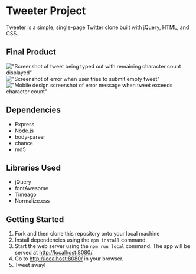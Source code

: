 # Tweeter Project

Tweeter is a simple, single-page Twitter clone built with jQuery, HTML, and CSS.

## Final Product
!["Screenshot of tweet being typed out with remaining character count displayed"]()
!["Screenshot of error when user tries to submit empty tweet"]()
!["Mobile design screenshot of error message when tweet exceeds character count"]()

## Dependencies

- Express
- Node.js
- body-parser
- chance
- md5

## Libraries Used

- jQuery
- fontAwesome
- Timeago
- Normalize.css

## Getting Started

1. Fork and then clone this repository onto your local machine
2. Install dependencies using the `npm install` command.
3. Start the web server using the `npm run local` command. The app will be served at <http://localhost:8080/>.
4. Go to <http://localhost:8080/> in your browser.
5. Tweet away!

